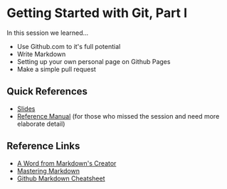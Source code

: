 # Getting Started with Git, Part I

In this session we learned...
- Use Github.com to it's full potential
- Write Markdown
- Setting up your own personal page on Github Pages
- Make a simple pull request

## Quick References
- [Slides](https://drive.google.com/file/d/0B-jji76G2DOYV3FaQlgwdEkwVTQ/view?usp=sharing)
- [Reference Manual](https://drive.google.com/file/d/0BwQo8Smu-4qac3VlUVpkUS1lSk0/view?usp=sharing) (for those who missed the session and need more elaborate detail)

## Reference Links
- [A Word from Markdown's Creator](http://daringfireball.net/projects/markdown/)
- [Mastering Markdown](https://guides.github.com/features/mastering-markdown/)
- [Github Markdown Cheatsheet](https://github.com/adam-p/markdown-here/wiki/Markdown-Cheatsheet)
